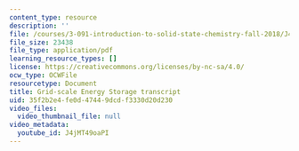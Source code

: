 ```yaml
---
content_type: resource
description: ''
file: /courses/3-091-introduction-to-solid-state-chemistry-fall-2018/J4jMT49oaPI_transcript.pdf
file_size: 23438
file_type: application/pdf
learning_resource_types: []
license: https://creativecommons.org/licenses/by-nc-sa/4.0/
ocw_type: OCWFile
resourcetype: Document
title: Grid-scale Energy Storage transcript
uid: 35f2b2e4-fe0d-4744-9dcd-f3330d20d230
video_files:
  video_thumbnail_file: null
video_metadata:
  youtube_id: J4jMT49oaPI
---
```

